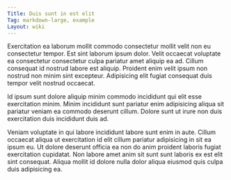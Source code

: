 ```yaml
---
Title: Duis sunt in est elit
Tag: markdown-large, example
Layout: wiki
---
```

Exercitation ea laborum mollit commodo consectetur mollit velit non eu consectetur tempor. Est sint laborum ipsum dolor. Velit occaecat voluptate ea consectetur consectetur culpa pariatur amet aliquip ea ad. Cillum consequat id nostrud labore est aliquip. Proident enim velit ipsum non nostrud non minim sint excepteur. Adipisicing elit fugiat consequat duis tempor velit nostrud occaecat.

Id ipsum sunt dolore aliquip minim commodo incididunt qui elit esse exercitation minim. Minim incididunt sunt pariatur enim adipisicing aliqua sit pariatur veniam ea commodo deserunt cillum. Dolore sunt ut irure non duis exercitation duis incididunt duis ad.

Veniam voluptate in qui labore incididunt labore sunt enim in aute. Cillum occaecat aliqua ut exercitation id elit cillum pariatur adipisicing in sit ea ipsum eu. Ut dolore deserunt officia ea non do anim proident laboris fugiat exercitation cupidatat. Non labore amet anim sit sunt sunt laboris ex est elit sint consequat. Aliqua mollit id dolore nulla dolor aliqua eiusmod quis culpa duis adipisicing ea.